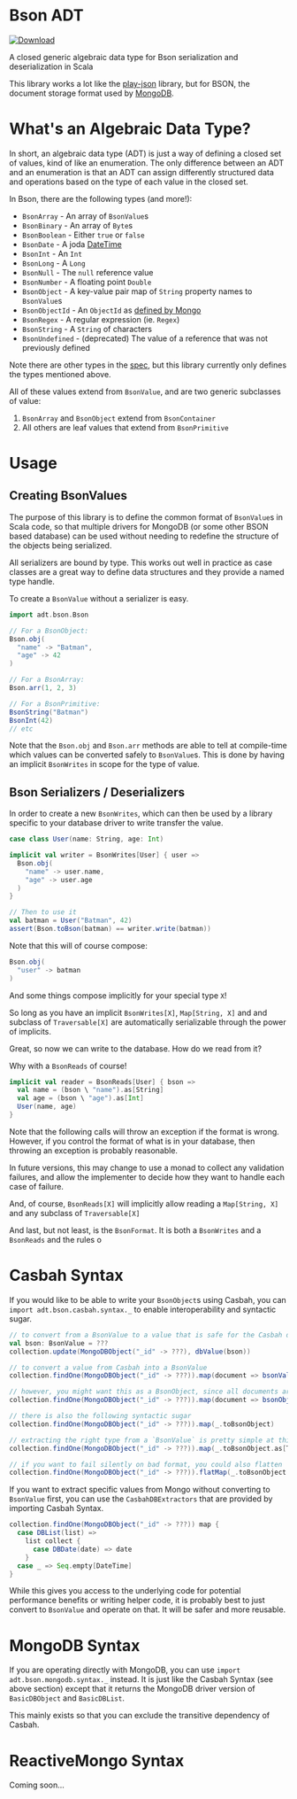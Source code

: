 Bson ADT
========
[ ![Download](https://api.bintray.com/packages/jeffmay/maven/bson-adt/images/download.svg) ](https://bintray.com/jeffmay/maven/bson-adt/_latestVersion)

A closed generic algebraic data type for Bson serialization and deserialization in Scala

This library works a lot like the [play-json](https://www.playframework.com/documentation/2.3.x/ScalaJson) library,
but for BSON, the document storage format used by [MongoDB](http://docs.mongodb.org/manual/core/introduction/).

What's an Algebraic Data Type?
==============================

In short, an algebraic data type (ADT) is just a way of defining a closed set of values, kind of like an enumeration.
The only difference between an ADT and an enumeration is that an ADT can assign differently structured data and
operations based on the type of each value in the closed set.

In Bson, there are the following types (and more!):

* `BsonArray` - An array of `BsonValue`s
* `BsonBinary` - An array of `Byte`s
* `BsonBoolean` - Either `true` or `false`
* `BsonDate` - A joda [DateTime](http://www.joda.org/joda-time/apidocs/org/joda/time/DateTime.html)
* `BsonInt` - An `Int`
* `BsonLong` - A `Long`
* `BsonNull` - The `null` reference value
* `BsonNumber` - A floating point `Double`
* `BsonObject` - A key-value pair map of `String` property names to `BsonValue`s
* `BsonObjectId` - An `ObjectId` as [defined by Mongo](http://docs.mongodb.org/manual/reference/object-id/)
* `BsonRegex` - A regular expression (ie. `Regex`)
* `BsonString` - A `String` of characters
* `BsonUndefined` - (deprecated) The value of a reference that was not previously defined

Note there are other types in the [spec](http://bsonspec.org/spec.html), but this library currently only defines the
types mentioned above.

All of these values extend from `BsonValue`, and are two generic subclasses of value:

1. `BsonArray` and `BsonObject` extend from `BsonContainer`
2. All others are leaf values that extend from `BsonPrimitive`

Usage
=====

Creating BsonValues
-------------------

The purpose of this library is to define the common format of `BsonValue`s in Scala code, so that multiple drivers for
MongoDB (or some other BSON based database) can be used without needing to redefine the structure of the objects being
serialized.

All serializers are bound by type. This works out well in practice as case classes are a great way to define data
structures and they provide a named type handle.

To create a `BsonValue` without a serializer is easy.

```scala
import adt.bson.Bson

// For a BsonObject:
Bson.obj(
  "name" -> "Batman",
  "age" -> 42
)

// For a BsonArray:
Bson.arr(1, 2, 3)

// For a BsonPrimitive:
BsonString("Batman")
BsonInt(42)
// etc
```

Note that the `Bson.obj` and `Bson.arr` methods are able to tell at compile-time which values can be converted safely to
`BsonValue`s. This is done by having an implicit `BsonWrites` in scope for the type of value.

Bson Serializers / Deserializers
--------------------------------

In order to create a new `BsonWrites`, which can then be used by a library specific to your database driver to write
transfer the value.

```scala
case class User(name: String, age: Int)

implicit val writer = BsonWrites[User] { user =>
  Bson.obj(
    "name" -> user.name,
    "age" -> user.age
  )
}

// Then to use it
val batman = User("Batman", 42)
assert(Bson.toBson(batman) == writer.write(batman))
```

Note that this will of course compose:

```scala
Bson.obj(
  "user" -> batman
)
```

And some things compose implicitly for your special type `X`!

So long as you have an implicit `BsonWrites[X]`, `Map[String, X]` and and subclass of `Traversable[X]` are
automatically serializable through the power of implicits.

Great, so now we can write to the database. How do we read from it?

Why with a `BsonReads` of course!

```scala
implicit val reader = BsonReads[User] { bson =>
  val name = (bson \ "name").as[String]
  val age = (bson \ "age").as[Int]
  User(name, age)
}
```

Note that the following calls will throw an exception if the format is wrong. However, if you control the format of
what is in your database, then throwing an exception is probably reasonable.

In future versions, this may change to use a monad to collect any validation failures, and allow the implementer to
decide how they want to handle each case of failure.

And, of course, `BsonReads[X]` will implicitly allow reading a `Map[String, X]` and any subclass of `Traversable[X]`

And last, but not least, is the `BsonFormat`. It is both a `BsonWrites` and a `BsonReads` and the rules o

Casbah Syntax
=============

If you would like to be able to write your `BsonObject`s using Casbah, you can `import adt.bson.casbah.syntax._` to
enable interoperability and syntactic sugar.

```scala
// to convert from a BsonValue to a value that is safe for the Casbah driver
val bson: BsonValue = ???
collection.update(MongoDBObject("_id" -> ???), dbValue(bson))

// to convert a value from Casbah into a BsonValue
collection.findOne(MongoDBObject("_id" -> ???)).map(document => bsonValue(document))

// however, you might want this as a BsonObject, since all documents are going to be objects
collection.findOne(MongoDBObject("_id" -> ???)).map(document => bsonObject(document))

// there is also the following syntactic sugar
collection.findOne(MongoDBObject("_id" -> ???)).map(_.toBsonObject)

// extracting the right type from a `BsonValue` is pretty simple at this point
collection.findOne(MongoDBObject("_id" -> ???)).map(_.toBsonObject.as[T])

// if you want to fail silently on bad format, you could also flatten
collection.findOne(MongoDBObject("_id" -> ???)).flatMap(_.toBsonObject.asOpt[T])
```

If you want to extract specific values from Mongo without converting to `BsonValue` first, you can use the
`CasbahDBExtractors` that are provided by importing Casbah Syntax.

```scala
collection.findOne(MongoDBObject("_id" -> ???)) map {
  case DBList(list) =>
    list collect {
      case DBDate(date) => date
    }
  case _ => Seq.empty[DateTime]
}
```

While this gives you access to the underlying code for potential performance benefits or writing helper code,
it is probably best to just convert to `BsonValue` and operate on that. It will be safer and more reusable.


MongoDB Syntax
==============

If you are operating directly with MongoDB, you can use `import adt.bson.mongodb.syntax._` instead. It is just
like the Casbah Syntax (see above section) except that it returns the MongoDB driver version of `BasicDBObject`
and `BasicDBList`.

This mainly exists so that you can exclude the transitive dependency of Casbah.

ReactiveMongo Syntax
====================

Coming soon...
